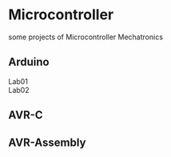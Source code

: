 # Microcontroller
some projects of Microcontroller Mechatronics
## Arduino
Lab01<br>
Lab02
## AVR-C
## AVR-Assembly
